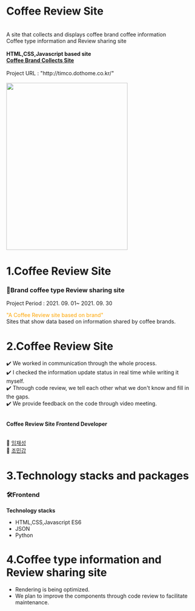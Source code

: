<!Doctype html>
<html>
  <head>
    <meta charset="utf-8" />
  </head>
  <body>
    <h1>Coffee Review Site</h1>
    <br>A site that collects and displays coffee brand coffee information
    <br>Coffee type information and Review sharing site
    <br><br>
    <strong>HTML,CSS,Javascript based site<a href="http://timco.dothome.co.kr/"><br>Coffee Brand Collects Site</a></strong>
    <br><br>
    Project URL : "http://timco.dothome.co.kr/"
    <br><br>
    <img src="https://user-images.githubusercontent.com/85553325/155833261-84574fdc-1838-49b5-b99b-136e56da2323.png" width="320px" height="440px">
    <h1>1.Coffee Review Site</h1>
    <h3> 📌Brand coffee type Review sharing site</h3>
    <p>Project Period : 2021. 09. 01~ 2021. 09. 30<p>
    <p> <span style="color:orange" >"A Coffee Review site based on brand"</span>
      <br>Sites that show data based on information shared by coffee brands.<br></p> 
    <h1>2.Coffee Review Site</h1>
    ✔️ We worked in communication through the whole process.
   <br> ✔️ I checked the information update status in real time while writing it myself.
   <br> ✔️ Through code review, we tell each other what we don't know and fill in the gaps.
   <br> ✔️ We provide feedback on the code through video meeting.
    <br><br>
    <p><strong>Coffee Review Site Frontend Developer</strong></p>
    <br> 🌱 <a href = "https://github.com/RookieLim">임재성</a>  
    <br> 🌱 <a href = "https://github.com/mingab91">조민갑</a>
     <h1>3.Technology stacks and packages</h1>
   <h3>🛠Frontend</h3>
    <strong>Technology stacks</strong>
     <ul>
      <li>HTML,CSS,Javascript ES6</li>
       <li>JSON</li>
       <li>Python</li>
      </ul>
    <h1>4.Coffee type information and Review sharing site</h1>
    <ul>
      <li>Rendering is being optimized.</li>
      <li>We plan to improve the components through code review to facilitate maintenance.</li>
    </ul>
    </body>
</html>
